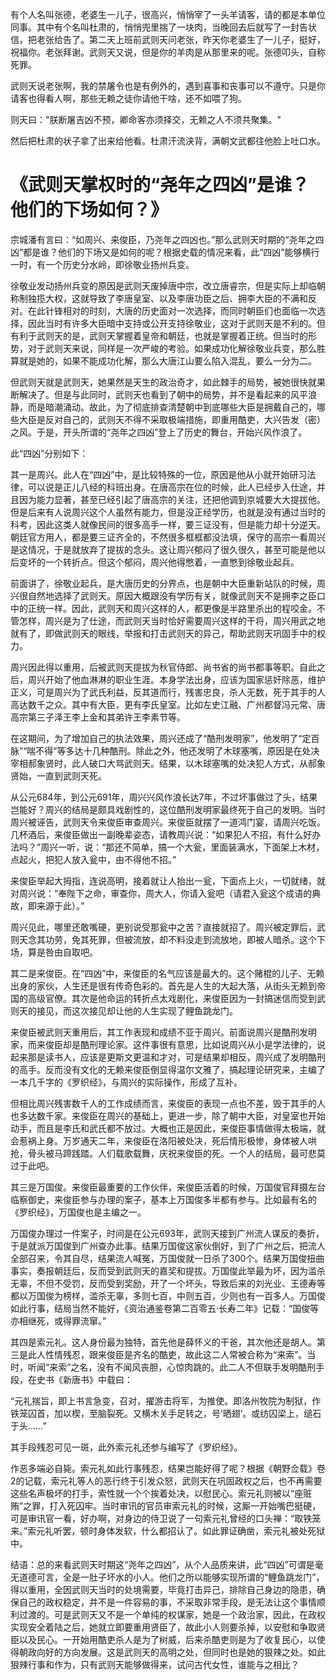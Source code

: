 有个人名叫张德，老婆生一儿子，很高兴，悄悄宰了一头羊请客，请的都是本单位同事。其中有个名叫杜肃的，悄悄兜里揣了一块肉，当晚回去后就写了一封告状信，把老张给告了。第二天上班前武则天问老张，昨天你老婆生了一儿子，挺好，祝福你。老张拜谢。武则天又说，但是你的羊肉是从那里来的呢。张德叩头，自称死罪。

武则天说老张啊，我的禁屠令也是有例外的，遇到喜事和丧事可以不遵守。只是你请客也得看人啊，那些无赖之徒你请他干啥，还不如喂了狗。

则天曰："朕断屠吉凶不预，卿命客亦须择交，无赖之人不须共聚集。"

然后把杜肃的状子拿了出来给他看。杜肃汗流浃背，满朝文武都往他脸上吐口水。

《武则天掌权时的“尧年之四凶”是谁？他们的下场如何？》
=================================================

宗城潘有言曰：“如周兴、来俊臣，乃尧年之四凶也。”那么武则天时期的“尧年之四凶”都是谁？他们的下场又是如何的呢？根据史载的情况来看，此“四凶”能够横行一时，有一个历史分水岭，即徐敬业扬州兵变。

徐敬业发动扬州兵变的原因是武则天废掉唐中宗，改立唐睿宗，但是实际上却临朝称制独揽大权，这就导致了李唐皇室、以及李唐功臣之后、拥李大臣的不满和反对。在此针锋相对的时刻，大唐的历史面对一次选择，而同时朝臣们也面临一次选择，因此当时有许多大臣暗中支持或公开支持徐敬业，这对于武则天是不利的。但有利于武则天的是，武则天掌握着皇帝和朝廷，也就是掌握着正统。但当时的形势，对于武则天来说，同样是一次严峻的考验。如果成功化解徐敬业兵变，那么胜算就是她的，如果不能成功化解，那么大唐江山要么陷入混乱，要么一分为二。

但武则天就是武则天，她果然是天生的政治奇才，如此棘手的局势，被她很快就果断解决了。但是与此同时，武则天也看到了朝中的局势，并不是看起来的风平浪静，而是暗潮涌动。故此，为了彻底排查清楚朝中到底哪些大臣是拥戴自己的，哪些大臣是反对自己的，武则天不得不采取极端措施，即重用酷吏，大兴告发（密）之风。于是，开头所谓的“尧年之四凶”登上了历史的舞台，开始兴风作浪了。

此“四凶”分别如下：

其一是周兴。此人在“四凶”中，是比较特殊的一位，原因是他从小就开始研习法律，可以说是正儿八经的科班出身。在唐高宗在位的时候，此人已经步入仕途，并且因为能力显著，甚至已经引起了唐高宗的关注，还把他调到京城要大大提拔他。但是后来有人说周兴这个人虽然有能力，但是没正经学历，也就是没有通过当时的科考，因此这类人就像民间的很多高手一样，要三证没有，但是能力却十分逆天。朝廷官方用人，都是要三证齐全的，不然很多框框都没法填，保守的高宗一看周兴是这情况，于是就放弃了提拔的念头。这让周兴郁闷了很久很久，甚至可能是他以后变坏的一个转折点。但这个郁闷，周兴他得憋着，一直憋到徐敬业起兵。

前面讲了，徐敬业起兵，是大唐历史的分界点，也是朝中大臣重新站队的时候，周兴很自然地选择了武则天。原因大概跟没有学历有关，就像武则天不是拥李之臣口中的正统一样。因此，武则天和周兴这样的人，都更像是半路里杀出的程咬金。不管怎样，周兴是为了仕途，而武则天当时恰好需要周兴这样的干将，周兴用武之地就有了，即做武则天的眼线，举报和打击武则天的异己，帮助武则天巩固手中的权力。

周兴因此得以重用，后被武则天提拔为秋官侍郎、尚书省的尚书都事等职。自此之后，周兴开始了他血淋淋的职业生涯。本身学法出身，应该为国家惩奸除恶，维护正义，可是周兴为了武氏利益，反其道而行，残害忠良，杀人无数，死于其手的人高达数千之众。其中有大臣，更有李氏皇室。比如左史江融、广州都督冯元常、唐高宗第三子泽王李上金和其弟许王李素节等。

在这期间，为了增加自己的执法效果，周兴还成了“酷刑发明家”，他发明了“定百脉”“喘不得”等多达十几种酷刑。除此之外，他还发明了木球塞嘴，原因是在处决宰相郝象贤时，此人破口大骂武则天。结果，以木球塞嘴的处决犯人方式，从郝象贤始，一直到武则天死。

从公元684年，到公元691年，周兴兴风作浪长达7年，不过坏事做过了头，结果岂能好？周兴的结局是颇具戏剧性的，这位酷刑发明家最终死于自己的发明。当时周兴被诬告，武则天令来俊臣审查周兴。来俊臣就摆了一道鸿门宴，请周兴吃饭。几杯酒后，来俊臣做出一副晚辈姿态，请教周兴说：“如果犯人不招，有什么好办法吗？”周兴一听，说：“那还不简单，搞一个大瓮，里面装满水，下面架上木材，点起火，把犯人放入瓮中，由不得他不招。”

来俊臣举起大拇指，连说高明，接着就让人抬出一瓮，下面点上火，一切就绪，就对周兴说：“奉陛下之命，审查你，周大人，你请入瓮吧（请君入瓮这个成语的典故，即来源于此）。”

周兴见此，哪里还敢嘴硬，更别说受那瓮中之苦？直接就招了。周兴被定罪后，武则天念其功劳，免其死罪，但被流放，却不料没走到流放地，即被人暗杀。这个下场，算是咎由自取吧。

其二是来俊臣。在“四凶”中，来俊臣的名气应该是最大的。这个赌棍的儿子、无赖出身的家伙，人生还是很有传奇色彩的。首先是人生的大起大落，从街头无赖到帝国的高级官僚。其次是他命运的转折点太戏剧化，来俊臣因为一封搞迷信而受到武则天的接见，而这次接见却让他的人生实现了鲤鱼跳龙门。

来俊臣被武则天重用后，其工作表现和成绩不亚于周兴。前面说周兴是酷刑发明家，而来俊臣却是酷刑理论家。这件事很有意思，比如说周兴从小是学法律的，说起来那是读书人，应该是更斯文更温和才对，可是结果却相反，周兴成了发明酷刑的高手。反而没有文化的无赖来俊臣倒显得温尔文雅了，搞起理论研究来，主编了一本几千字的《罗织经》，与周兴的实际操作，形成了互补。

但相比周兴残害数千人的工作成绩而言，来俊臣的表现一点也不差，毁于其手的人也多达数千家。来俊臣在周兴的基础上，更进一步，除了朝中大臣，对皇室也开始动手，而且是李氏和武氏都不放过。大概也正是因此，来俊臣事情做得太极端，就会惹祸上身。万岁通天二年，来俊臣在洛阳被处决，死后情形极惨，身体被人哄抢，骨头被马蹄践踏。人们载歌载舞，庆祝来俊臣的死。一个人的结局，最可悲莫过于此吧。

其三是万国俊。来俊臣最重要的工作伙伴，来俊臣活着的时候，万国俊官拜摄左台临察御史，来俊臣参与办理的案子，基本上万国俊多半都有参与。比如最有名的《罗织经》，万国俊也是主编之一。

万国俊办理过一件案子，时间是在公元693年，武则天接到广州流人谋反的奏折，于是就派万国俊到广州查办此事。结果万国俊这家伙倒好，到了广州之后，把流人全部召来，令其自尽，结果流人喊冤，万国俊就一日杀了300个。结果万国俊扭曲事实，奏报朝廷后，反而受到武则天的嘉奖和提拔。万国俊此举最为坏，因为滥杀无辜，不但不受罚，反而受到奖励，开了一个坏头，导致后来的刘光业、王德寿等都以万国俊为榜样，滥杀无辜，多则七百，中则五百，少则也有一百多人。万国俊如此行事，结局当然不能好，《资治通鉴卷第二百零五·长寿二年》记载：“国俊等亦相继死，或得罪流窜。”

其四是索元礼。这人身份最为独特，首先他是薛怀义的干爸，其次他还是胡人。第三是此人性情残忍，跟来俊臣是齐名的酷吏，故此这二人常被合称为“来索”。当时，听闻“来索”之名，没有不闻风丧胆，心惊肉跳的。此二人不但联手发明酷刑手段，在史书《新唐书》中载曰：

“元礼揣旨，即上书言急变，召对，擢游击将军，为推使。即洛州牧院为制狱，作铁笼囚首，加以楔，至脑裂死。又横木关手足转之，号‘晒翅’。或纺囚梁上，缒石于头……”

其手段残忍可见一斑，此外索元礼还参与编写了《罗织经》。

作恶多端必自毙。索元礼如此行事残忍，结果岂能好得了呢？根据《朝野佥载》卷2的记载，索元礼等人的恶行终于引发众怒，武则天在巩固政权之后，也不再需要这些名声极坏的打手，索性就一个个挨着处决，以慰民心。索元礼则被以“座赃贿”之罪，打入死囚牢。当时审讯的官员审索元礼的时候，这厮一开始嘴巴挺硬，可是审讯官一看，好办啊，对身边的侍卫说了一句索元礼曾经的口头禅：“取铁笼来。”索元礼听罢，顿时身体发软，什么都招认了。如此罪证确凿，索元礼被处死狱中。

结语：总的来看武则天时期这“尧年之四凶”，从个人品质来讲，此“四凶”可谓是毫无道德可言，全是一肚子坏水的小人。他们之所以能够实现所谓的“鲤鱼跳龙门”，得以重用，全因武则天当时的处境需要，毕竟打击异己，排除自己身边的隐患，确保自己的政权稳定，并不是一件容易的事，不采取非常手段，是无法让这个事情顺利过渡的。可是武则天又不是一个单纯的权谋家，她是一个政治家，因此，在政权实现安全着陆之后，她就立即要重用贤臣了，故此小人则要杀掉，以安慰和争取贤臣以及民心。一开始用酷吏杀人是为了树威，后来杀酷吏则是为了收复民心，以使得朝政向好的方向发展。这是武则天的高明之处，但同时也是她的狠辣之处。如此狠辣行事和作为，只有武则天能够做得来，试问古代女性，谁能与之相比？